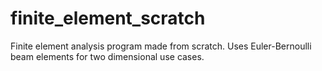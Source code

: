 # finite_element_scratch
Finite element analysis program made from scratch. Uses Euler-Bernoulli beam elements for two dimensional use cases.
